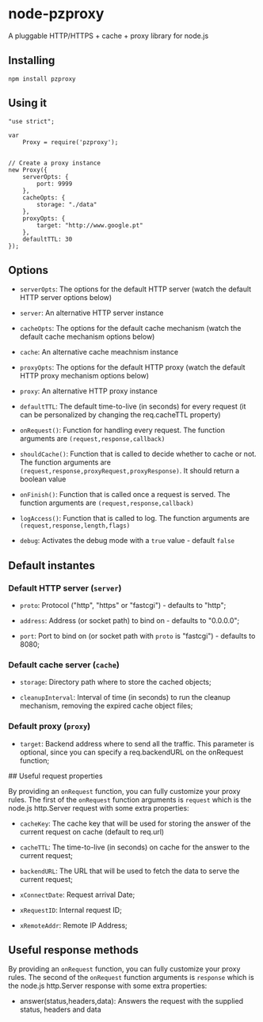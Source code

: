 # node-pzproxy 

A pluggable HTTP/HTTPS + cache + proxy library for node.js

## Installing

	npm install pzproxy

## Using it

	"use strict";

	var
	    Proxy = require('pzproxy');


	// Create a proxy instance
	new Proxy({
	    serverOpts: {
	        port: 9999
	    },
	    cacheOpts: {
	        storage: "./data"
	    },
	    proxyOpts: {
	        target: "http://www.google.pt"
	    },
	    defaultTTL: 30
	});


## Options

- `serverOpts`: The options for the default HTTP server (watch the default HTTP server options below)

- `server`: An alternative HTTP server instance

- `cacheOpts`: The options for the default cache mechanism (watch the default cache mechanism options below)

- `cache`: An alternative cache meachnism instance

- `proxyOpts`: The options for the default HTTP proxy (watch the default HTTP proxy mechanism options below)

- `proxy`: An alternative HTTP proxy instance

- `defaultTTL`: The default time-to-live (in seconds) for every request (it can be personalized by changing the req.cacheTTL property)

- `onRequest()`: Function for handling every request. The function arguments are `(request,response,callback)`

- `shouldCache()`: Function that is called to decide whether to cache or not. The function arguments are `(request,response,proxyRequest,proxyResponse)`. It should return a boolean value

- `onFinish()`: Function that is called once a request is served. The function arguments are `(request,response,callback)`

- `logAccess()`: Function that is called to log. The function arguments are `(request,response,length,flags)`

- `debug`: Activates the debug mode with a `true` value - default `false`


## Default instantes

### Default HTTP server (`server`)

- `proto`: Protocol ("http", "https" or "fastcgi") - defaults to "http";

- `address`: Address (or socket path) to bind on - defaults to "0.0.0.0";

- `port`: Port to bind on (or socket path with `proto` is "fastcgi") - defaults to 8080;


### Default cache server (`cache`)

- `storage`: Directory path where to store the cached objects;

- `cleanupInterval`: Interval of time (in seconds) to run the cleanup mechanism, removing the expired cache object files;


### Default proxy (`proxy`)

- `target`: Backend address where to send all the traffic. This parameter is optional, since you can specify a req.backendURL on the onRequest function;



## Useful request properties

By providing an `onRequest` function, you can fully customize your proxy rules. The first of the `onRequest` function arguments is `request` which is the node.js http.Server request with some extra properties:

- `cacheKey`: The cache key that will be used for storing the answer of the current request on cache (default to req.url)

- `cacheTTL`: The time-to-live (in seconds) on cache for the answer to the current request;

- `backendURL`: The URL that will be used to fetch the data to serve the current request;

- `xConnectDate`: Request arrival Date;

- `xRequestID`: Internal request ID;

- `xRemoteAddr`: Remote IP Address;

## Useful response methods

By providing an `onRequest` function, you can fully customize your proxy rules. The second of the `onRequest` function arguments is `response` which is the node.js http.Server response with some extra properties:

- answer(status,headers,data): Answers the request with the supplied status, headers and data
